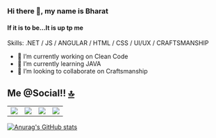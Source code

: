 ### Hi there 👋, my name is Bharat
#### If it is to be...It is up tp me
Skills: .NET / JS / ANGULAR / HTML / CSS / UI/UX / CRAFTSMANSHIP

- 🔭 I’m currently working on Clean Code 
- 🌱 I’m currently learning JAVA 
- 👯 I’m looking to collaborate on Craftsmanship 

<!--

[<img src='https://cdn.jsdelivr.net/npm/simple-icons@3.0.1/icons/github.svg' alt='github' height='40'>](https://github.com/bharatmane)  [<img src='https://cdn.jsdelivr.net/npm/simple-icons@3.0.1/icons/linkedin.svg' alt='linkedin' height='40'>](https://www.linkedin.com/in/bharatmane/)  [<img src='https://cdn.jsdelivr.net/npm/simple-icons@3.0.1/icons/instagram.svg' alt='instagram' height='40'>](https://www.instagram.com/marathimavala/)  
-->

## Me @Social!! <a href="#welcome-badges-4-readmemd-profile"><g-emoji class="g-emoji" alias="top" fallback-src="https://github.githubassets.com/images/icons/emoji/unicode/1f51d.png">🔝</g-emoji></a>

<table>
	<tr>	
	<td>
	<a target="_blank" rel="noopener noreferrer" href="https://www.linkedin.com/in/bharatmane/"><img src="https://camo.githubusercontent.com/a80d00f23720d0bc9f55481cfcd77ab79e141606829cf16ec43f8cacc7741e46/68747470733a2f2f696d672e736869656c64732e696f2f62616467652f4c696e6b6564496e2d3030373742353f7374796c653d666f722d7468652d6261646765266c6f676f3d6c696e6b6564696e266c6f676f436f6c6f723d7768697465" data-canonical-src="https://img.shields.io/badge/LinkedIn-0077B5?style=for-the-badge&amp;logo=linkedin&amp;logoColor=white" style="max-width:100%;"></a>
</td>
	<td>
<a target="_blank" rel="noopener noreferrer" href="https://twitter.com/bharatmane"><img src="https://camo.githubusercontent.com/5d03c86f6a75f7cbe80d135d9162fbf6dc46a31253cf30a8e9bb8279b4d574d3/68747470733a2f2f696d672e736869656c64732e696f2f62616467652f547769747465722d3144413146323f7374796c653d666f722d7468652d6261646765266c6f676f3d74776974746572266c6f676f436f6c6f723d7768697465" data-canonical-src="https://img.shields.io/badge/Twitter-1DA1F2?style=for-the-badge&amp;logo=twitter&amp;logoColor=white" style="max-width:100%;"></a>
</td>
	<td>
<a target="_blank" rel="noopener noreferrer" href="https://bharat-mane.gitbook.io/surviving-legacy-code/"><img src="https://camo.githubusercontent.com/d636cb2940dfc2265c3cfdd5cb3ad2a8c016dcb9ec1754ff9e3eda099ce5b1de/68747470733a2f2f696d672e736869656c64732e696f2f62616467652f476974426f6f6b2d3742333645443f7374796c653d666f722d7468652d6261646765266c6f676f3d676974626f6f6b266c6f676f436f6c6f723d7768697465" data-canonical-src="https://img.shields.io/badge/GitBook-7B36ED?style=for-the-badge&amp;logo=gitbook&amp;logoColor=white" style="max-width:100%;"></a>
</td>
<td><a target="_blank" rel="noopener noreferrer" href="https://www.instagram.com/marathimavala/"><img src="https://camo.githubusercontent.com/b3d4671768bd0f9b6c8f410a25a96e0c5a4d135208d8910461e986f97e7985ab/68747470733a2f2f696d672e736869656c64732e696f2f62616467652f496e7374616772616d2d4534343035463f7374796c653d666f722d7468652d6261646765266c6f676f3d696e7374616772616d266c6f676f436f6c6f723d7768697465" data-canonical-src="https://img.shields.io/badge/Instagram-E4405F?style=for-the-badge&amp;logo=instagram&amp;logoColor=white" style="max-width:100%;"></a>
</td>
</tr>
</table>

[![Anurag's GitHub stats](https://github-readme-stats.vercel.app/api?username=bharatmane)](https://github.com/bharatmane/github-readme-stats)


<!--
**bharatmane/bharatmane** is a ✨ _special_ ✨ repository because its `README.md` (this file) appears on your GitHub profile.

Here are some ideas to get you started:

- 🔭 I’m currently working on ...
- 🌱 I’m currently learning ...
- 👯 I’m looking to collaborate on ...
- 🤔 I’m looking for help with ...
- 💬 Ask me about ...
- 📫 How to reach me: ...
- 😄 Pronouns: ...
- ⚡ Fun fact: ...
-->
